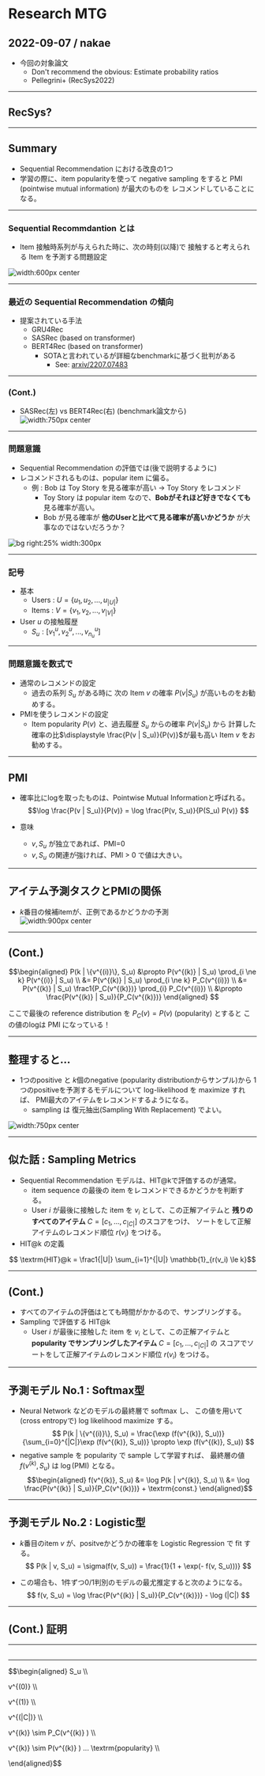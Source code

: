<style>
img[alt~="center"] {
  display: block;
  margin: 0 auto;
}
</style>

# Research MTG
## 2022-09-07 / nakae
- 今回の対象論文
  - Don't recommend the obvious: Estimate probability ratios
  - Pellegrini+ (RecSys2022)

---

## RecSys?

---

## Summary
- Sequential Recommendation における改良の1つ
- 学習の際に、item popularityを使って negative sampling をすると
  PMI (pointwise mutual information) が最大のものを
  レコメンドしていることになる。

---

### Sequential Recommdantion とは
- Item 接触時系列が与えられた時に、次の時刻(以降)で
  接触すると考えられる Item を予測する問題設定

![width:600px center](./images/RecRatio_SeqRec_Image.png)

---

### 最近の Sequential Recommendation の傾向
- 提案されている手法
  - GRU4Rec
  - SASRec (based on transformer)
  - BERT4Rec (based on transformer)
    - SOTAと言われているが詳細なbenchmarkに基づく批判がある
      - See: [arxiv/2207.07483](https://arxiv.org/abs/2207.07483)

---
### (Cont.)
- SASRec(左) vs BERT4Rec(右) (benchmark論文から)
![width:750px center](./images/RecRatio_SeqRec_Algorithm.png)

---

### 問題意識
- Sequential Recommendation の評価では(後で説明するように)
- レコメンドされるものは、popular item に偏る。
  - 例 : Bob は Toy Story を見る確率が高い
    → Toy Story をレコメンド
    - Toy Story は popular item なので、**Bobがそれほど好きでなくても**見る確率が高い。
    - Bob が見る確率が **他のUserと比べて見る確率が高いかどうか** が大事なのではないだろうか？

![bg right:25% width:300px](./images/RecRatio_ToyStory.png)

---

### 記号

- 基本
  - Users : $U = \{u_1, u_2, ..., u_{|U|} \}$
  - Items : $V = \{v_1, v_2, ..., v_{|V|} \}$
- User $u$ の接触履歴
  - $S_u : \left[ v_1^{u}, v_2^{u}, ..., v_{n_u}^{u}  \right]$

---

### 問題意識を数式で

- 通常のレコメンドの設定
  - 過去の系列 $S_u$ がある時に
    次の Item $v$ の確率 $P(v | S_u)$ が高いものをお勧めする。
- PMIを使うレコメンドの設定
  - Item popularity $P(v)$ と、過去履歴 $S_u$ からの確率 $P(v | S_u)$ から
    計算した確率の比$\displaystyle \frac{P(v | S_u)}{P(v)}$が最も高い Item $v$ をお勧めする。

---

## PMI
- 確率比にlogを取ったものは、Pointwise Mutual Informationと呼ばれる。
$$\log \frac{P(v | S_u)}{P(v)}
 = \log \frac{P(v, S_u)}{P(S_u) P(v)}
$$

- 意味
  - $v, S_u$ が独立であれば、PMI=0
  - $v, S_u$ の関連が強ければ、PMI > 0 で値は大きい。

---

## アイテム予測タスクとPMIの関係

- $k$番目の候補itemが、正例であるかどうかの予測
![width:900px center](./images/RecRatio_NextItemPrediction.png)


---

## (Cont.)

$$\begin{aligned}
P(k | \{v^{(i)}\}, S_u)
  &\propto P(v^{(k)} | S_u) \prod_{i \ne k} P(v^{(i)} | S_u) \\
  &= P(v^{(k)} | S_u) \prod_{i \ne k} P_C(v^{(i)}) \\
  &= P(v^{(k)} | S_u) \frac1{P_C(v^{(k)})} \prod_{i} P_C(v^{(i)}) \\
  &\propto \frac{P(v^{(k)} | S_u)}{P_C(v^{(k)})}
\end{aligned}
$$

ここで最後の reference distribution を $P_C(v) = P(v)$ (popularity) とすると
この値のlogは PMI になっている！

---

## 整理すると...
- 1つのpositive と $k$個のnegative (popularity distributionからサンプル)から
  1つのpositiveを予測するモデルについて log-likelihood を maximize すれば、
  PMI最大のアイテムをレコメンドするようになる。
  - sampling は 復元抽出(Sampling With Replacement) でよい。

![width:750px center](./images/RecRatio_NextItemModel.png)

---

## 似た話 : Sampling Metrics
- Sequential Recommendation モデルは、HIT@kで評価するのが通常。
  - item sequence の最後の item をレコメンドできるかどうかを判断する。
  - User $i$ が最後に接触した item を $v_i$ として、この正解アイテムと
    **残りのすべてのアイテム** $C = [c_1, ..., c_{|C|}]$ のスコアをつけ、
    ソートをして正解アイテムのレコメンド順位 $r(v_i)$ をつける。
- HIT@k の定義
  
$$ \textrm{HIT}@k = \frac1{|U|}
  \sum_{i=1}^{|U|} \mathbb{1}_{r(v_i) \le k}$$

---

## (Cont.)
- すべてのアイテムの評価はとても時間がかかるので、サンプリングする。
- Sampling で評価する HIT@k
  - User $i$ が最後に接触した item を $v_i$ として、この正解アイテムと
    **popularity でサンプリングしたアイテム** $C = [c_1, ..., c_{|C|}]$ の
    スコアでソートをして正解アイテムのレコメンド順位 $r(v_i)$ をつける。


---

## 予測モデル No.1 : Softmax型
- Neural Network などのモデルの最終層で softmax し、
  この値を用いて (cross entropyで) log likelihood maximize する。
$$
P(k | \{v^{(i)}\}, S_u)
  = \frac{\exp (f(v^{(k)}, S_u))}{\sum_{i=0}^{|C|}\exp (f(v^{(k)}, S_u))}
  \propto \exp (f(v^{(k)}, S_u))
$$
- negative sample を popularity で sample して学習すれば、
  最終層の値 $f(v^{(k)}, S_u)$ は $\log(\textrm{PMI})$  となる。
$$\begin{aligned}
f(v^{(k)}, S_u) 
 &= \log P(k | v^{(k)}, S_u) \\
 &= \log \frac{P(v^{(k)} | S_u)}{P_C(v^{(k)})} + \textrm{const.}
\end{aligned}$$

---

## 予測モデル No.2 : Logistic型
- $k$番目のitem $v$ が、positveかどうかの確率を Logistic Regression で fit する。
$$
P(k | v, S_u) = \sigma(f(v, S_u)) = \frac{1}{1 + \exp(- f(v, S_u)))}
$$

- この場合も、1件ずつ0/1判別のモデルの最尤推定すると次のようになる。
$$
f(v, S_u) = \log \frac{P(v^{(k)} | S_u)}{P_C(v^{(k)})} - \log (|C|)
$$

---

## (Cont.) 証明

---

## 

---

$$\begin{aligned}
S_u \\\\

v^{(0)} \\\\

v^{(1)} \\\\

v^{(|C|)} \\\\

v^{(k)} \sim P_C(v^{(k)} ) \\\\

v^{(k)} \sim P(v^{(k)} ) ... \textrm{popularity} \\\\

\end{aligned}$$